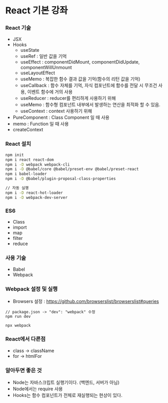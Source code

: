 # React 기본 강좌

### React 기술

- JSX
- Hooks
  - useState
  - useRef : 일반 값을 기억
  - useEffect : componentDidMount, componentDidUpdate, componentWillUnmount
  - useLayoutEffect
  - useMemo : 복잡한 함수 결과 값을 기억(함수의 리턴 값을 기억)
  - useCallback : 함수 자체를 기억, 자식 컴포넌트에 함수를 전달 시 무조건 사용, 이벤트 함수에 거의 사용
  - useReducer : reducer를 편리하게 사용하기 위해
  - useMemo : 함수형 컴포넌트 내부에서 발생하는 연산을 최적화 할 수 있음.
  - useContext : context 사용하기 위해
- PureComponent : Class Component 일 때 사용
- memo : Function 일 때 사용
- createContext

### React 설치

```bash
npm init
npm i react react-dom
npm i -D webpack webpack-cli
npm i -D @babel/core @babel/preset-env @babel/preset-react
npm i babel-loader
npm i -D @babel/plugin-proposal-class-properties

// 자동 실행
npm i -D react-hot-loader
npm i -D webpack-dev-server
```

### ES6

- Class
- import
- map
- filter
- reduce

### 사용 기술

- Babel
- Webpack

### Webpack 설정 및 실행

- Browsers 설정 : https://github.com/browserslist/browserslist#queries

```
// package.json -> "dev": "webpack" 수정
npm run dev

npx webpack
```

### React에서 다른점

- class -> className
- for -> htmlFor

### 알아두면 좋은 것

- Node는 자바스크립트 실행기이다. (백엔드, 서버가 아님)
- Node에서는 require 사용
- Hooks는 함수 컴포넌트가 전체로 재실행되는 현상이 있다.
